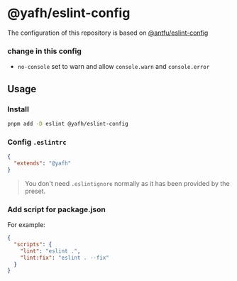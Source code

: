 # @yafh/eslint-config

The configuration of this repository is based on [@antfu/eslint-config](https://github.com/antfu/eslint-config)

### change in this config

- `no-console` set to warn and allow `console.warn` and `console.error`

## Usage

### Install

```bash
pnpm add -D eslint @yafh/eslint-config
```

### Config `.eslintrc`

```json
{
  "extends": "@yafh"
}
```

> You don't need `.eslintignore` normally as it has been provided by the preset.

### Add script for package.json

For example:

```json
{
  "scripts": {
    "lint": "eslint .",
    "lint:fix": "eslint . --fix"
  }
}
```